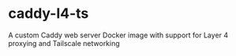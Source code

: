 # caddy-l4-ts
A custom Caddy web server Docker image with support for Layer 4 proxying and Tailscale networking
